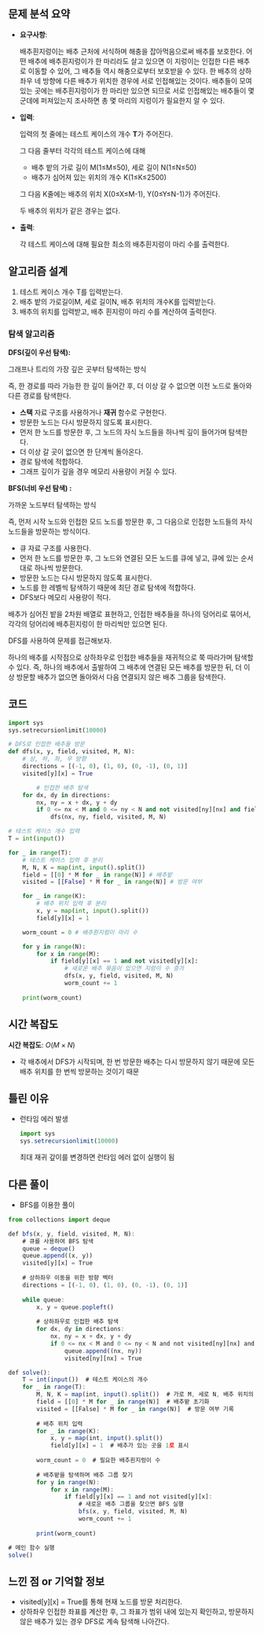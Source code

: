 ## 문제 분석 요약

- **요구사항**:
    
    배추흰지렁이는 배추 근처에 서식하며 해충을 잡아먹음으로써 배추를 보호한다. 어떤 배추에 배추흰지렁이가 한 마리라도 살고 있으면 이 지렁이는 인접한 다른 배추로 이동할 수 있어, 그 배추들 역시 해충으로부터 보호받을 수 있다. 한 배추의 상하좌우 네 방향에 다른 배추가 위치한 경우에 서로 인접해있는 것이다. 배추들이 모여있는 곳에는 배추흰지렁이가 한 마리만 있으면 되므로 서로 인접해있는 배추들이 몇 군데에 퍼져있는지 조사하면 총 몇 마리의 지렁이가 필요한지 알 수 있다. 
    
- **입력**:
    
    입력의 첫 줄에는 테스트 케이스의 개수 **T**가 주어진다. 
    
    그 다음 줄부터 각각의 테스트 케이스에 대해 
    
    - 배추 밭의 가로 길이 M(1≤M≤50), 세로 길이 N(1≤N≤50)
    - 배추가 심어져 있는 위치의 개수 K(1≤K≤2500)
    
    그 다음 K줄에는 배추의 위치 X(0≤X≤M-1), Y(0≤Y≤N-1)가 주어진다. 
    
    두 배추의 위치가 같은 경우는 없다. 
    
- **출력**:
    
    각 테스트 케이스에 대해 필요한 최소의 배추흰지렁이 마리 수를 출력한다. 
    

## 알고리즘 설계

1. 테스트 케이스 개수 T를 입력받는다.
2. 배추 밭의 가로길이M, 세로 길이N, 배추 위치의 개수K를 입력받는다. 
3. 배추의 위치를 입력받고, 배추 흰지렁이 마리 수를 계산하여 출력한다. 

### 탐색 알고리즘

**DFS(깊이 우선 탐색):**

그래프나 트리의 가장 깊은 곳부터 탐색하는 방식

즉, 한 경로를 따라 가능한 한 깊이 들어간 후, 더 이상 갈 수 없으면 이전 노드로 돌아와 다른 경로를 탐색한다. 

- **스택** 자료 구조를 사용하거나 **재귀** 함수로 구현한다.
- 방문한 노드는 다시 방문하지 않도록 표시한다.
- 먼저 한 노드를 방문한 후, 그 노드의 자식 노드들을 하나씩 깊이 들어가며 탐색한다.
- 더 이상 갈 곳이 없으면 한 단계씩 돌아온다.
- 경로 탐색에 적합하다.
- 그래프 깊이가 깊을 경우 메모리 사용량이 커질 수 있다.

**BFS(너비 우선 탐색) :**

가까운 노드부터 탐색하는 방식

즉, 먼저 시작 노드와 인접한 모드 노드를 방문한 후, 그 다음으로 인접한 노드들의 자식 노드들을 방문하는 방식이다. 

- 큐 자료 구조를 사용한다.
- 먼저 한 노드를 방문한 후, 그 노드와 연결된 모든 노드를 큐에 넣고, 큐에 있는 순서대로 하나씩 방문한다.
- 방문한 노드는 다시 방문하지 않도록 표시한다.
- 노드를 한 레벨씩 탐색하기 때문에 최단 경로 탐색에 적합하다.
- DFS보다 메모리 사용량이 적다.

배추가 심어진 밭을 2차원 배열로 표현하고, 인접한 배추들을 하나의 덩어리로 묶어서, 각각의 덩어리에 배추흰지렁이 한 마리씩만 있으면 된다. 

DFS를 사용하여 문제를 접근해보자. 

하나의 배추를 시작점으로 상하좌우로 인접한 배추들을 재귀적으로 쭉 따라가며 탐색할 수 있다. 즉, 하나의 배추에서 출발하여 그 배추에 연결된 모든 배추를 방문한 뒤, 더 이상 방문할 배추가 없으면 돌아와서 다음 연결되지 않은 배추 그룹을 탐색한다. 

## 코드

```python
import sys
sys.setrecursionlimit(10000)

# DFS로 인접한 배추들 방문
def dfs(x, y, field, visited, M, N):
    # 상, 하, 좌, 우 방향
    directions = [(-1, 0), (1, 0), (0, -1), (0, 1)]
    visited[y][x] = True

		# 인접한 배추 탐색
    for dx, dy in directions:
        nx, ny = x + dx, y + dy
        if 0 <= nx < M and 0 <= ny < N and not visited[ny][nx] and field[ny][nx] == 1:
            dfs(nx, ny, field, visited, M, N)

# 테스트 케이스 개수 입력
T = int(input())

for _ in range(T):
    # 테스트 케이스 입력 후 분리
    M, N, K = map(int, input().split())
    field = [[0] * M for _ in range(N)] # 배추밭
    visited = [[False] * M for _ in range(N)] # 방문 여부

    for _ in range(K):
        # 배추 위치 입력 후 분리
        x, y = map(int, input().split())
        field[y][x] = 1

    worm_count = 0 # 배추흰지렁이 마리 수

    for y in range(N):
        for x in range(M):
            if field[y][x] == 1 and not visited[y][x]:
                # 새로운 배추 묶음이 있으면 지렁이 수 증가
                dfs(x, y, field, visited, M, N)
                worm_count += 1
    
    print(worm_count)

```

## 시간 복잡도

**시간 복잡도**: $O(M\times N)$

- 각 배추에서 DFS가 시작되며, 한 번 방문한 배추는 다시 방문하지 않기 때문에 모든 배추 위치를 한 번씩 방문하는 것이기 때문

## 틀린 이유

- 런타임 에러 발생
    
    ```jsx
    import sys
    sys.setrecursionlimit(10000)
    ```
    
    최대 재귀 갚이를 변경하면 런타임 에러 없이 실행이 됨
    

## 다른 풀이

- BFS를 이용한 풀이

```jsx
from collections import deque

def bfs(x, y, field, visited, M, N):
    # 큐를 사용하여 BFS 탐색
    queue = deque()
    queue.append((x, y))
    visited[y][x] = True
    
    # 상하좌우 이동을 위한 방향 벡터
    directions = [(-1, 0), (1, 0), (0, -1), (0, 1)]
    
    while queue:
        x, y = queue.popleft()
        
        # 상하좌우로 인접한 배추 탐색
        for dx, dy in directions:
            nx, ny = x + dx, y + dy
            if 0 <= nx < M and 0 <= ny < N and not visited[ny][nx] and field[ny][nx] == 1:
                queue.append((nx, ny))
                visited[ny][nx] = True

def solve():
    T = int(input())  # 테스트 케이스의 개수
    for _ in range(T):
        M, N, K = map(int, input().split())  # 가로 M, 세로 N, 배추 위치의 개수 K
        field = [[0] * M for _ in range(N)]  # 배추밭 초기화
        visited = [[False] * M for _ in range(N)]  # 방문 여부 기록
        
        # 배추 위치 입력
        for _ in range(K):
            x, y = map(int, input().split())
            field[y][x] = 1  # 배추가 있는 곳을 1로 표시
            
        worm_count = 0  # 필요한 배추흰지렁이 수
        
        # 배추밭을 탐색하며 배추 그룹 찾기
        for y in range(N):
            for x in range(M):
                if field[y][x] == 1 and not visited[y][x]:
                    # 새로운 배추 그룹을 찾으면 BFS 실행
                    bfs(x, y, field, visited, M, N)
                    worm_count += 1
        
        print(worm_count)

# 메인 함수 실행
solve()
```

## 느낀 점 or 기억할 정보

- visited[y][x] = True를 통해 현재 노드를 방문 처리한다.
- 상하좌우 인접한 좌표를 계산한 후, 그 좌표가 범위 내에 있는지 확인하고, 방문하지 않은 배추가 있는 경우 DFS로 계속 탐색해 나아간다.